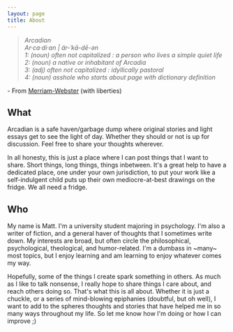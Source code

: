 ```yaml
---
layout: page
title: About
---
```


> *Arcadian
> <br>Ar·​ca·​di·​an | är-ˈkā-dē-ən
> <br>1: (noun) often not capitalized : a person who lives a simple quiet life 
> <br>2: (noun) a native or inhabitant of Arcadia
> <br>3: (adj) often not capitalized : idyllically pastoral
> <br>4: (noun) asshole who starts about page with dictionary definition*

\- From [Merriam-Webster](https://www.merriam-webster.com/dictionary/Arcadian) (with liberties)

## What
Arcadian is a safe haven/garbage dump where original stories and light essays get to see the light of day. Whether they should or not is up for discussion. Feel free to share your thoughts wherever.

In all honesty, this is just a place where I can post things that I want to share. Short things, long things, things inbetween. It's a great help to have a dedicated place, one under your own jurisdiction, to put your work like a self-indulgent child puts up their own mediocre-at-best drawings on the fridge. We all need a fridge.

## Who
My name is Matt. I'm a university student majoring in psychology. I'm also a writer of fiction, and a general haver of thoughts that I sometimes write down. My interests are broad, but often circle the philosophical, psychological, theological, and humor-related. I'm a dumbass in ~many~ most topics, but I enjoy learning and am learning to enjoy whatever comes my way. 

Hopefully, some of the things I create spark something in others. As much as I like to talk nonsense, I really hope to share things I care about, and reach others doing so. That's what this is all about. Whether it is just a chuckle, or a series of mind-blowing epiphanies (doubtful, but oh well), I want to add to the spheres thoughts and stories that have helped me in so many ways throughout my life.
So let me know how I'm doing or how I can improve ;)

